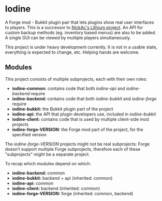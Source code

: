 # Iodine

A Forge mod - Bukkit plugin pair that lets plugins show real user interfaces to players.
This is a successor to [NickAc's Lithium project](https://www.spigotmc.org/threads/lithium.274569/).
An API for custom backup methods (eg. inventory based menus) are also to be added.
A single GUI can be viewed by multiple players simultaneously.

This project is under heavy development currently.
It is not in a usable state, everything is expected to change, etc.
Helping hands are welcome.

## Modules

This project consists of multiple subprojects, each with their own roles:

 - **iodine-common:** contains code that both *iodine-api* and *iodine-backend* require
 - **iodine-backend:** contains code that both *iodine-bukkit* and *iodine-forge* require
 - **iodine-bukkit:** the Bukkit plugin part of the project
 - **iodine-api:** the API that plugin developers use, included in *iodine-bukkit*
 - **iodine-client:** contains code that is used by multiple client-side mod projects
 - **iodine-forge-VERSION:** the Forge mod part of the project, for the specified version

The *iodine-forge-VERSION* projects might not be real subprojects:
Forge doesn't support multiple Forge subprojects,
therefore each of these "subprojects" might be a separate project.

To recap which modules depend on which:

 - **iodine-backend:** common
 - **iodine-bukkit:** backend + api (inherited: common)
 - **iodine-api:** common
 - **iodine-client:** backend (inherited: common)
 - **iodine-forge-VERSION:** forge (inherited: common, backend)
